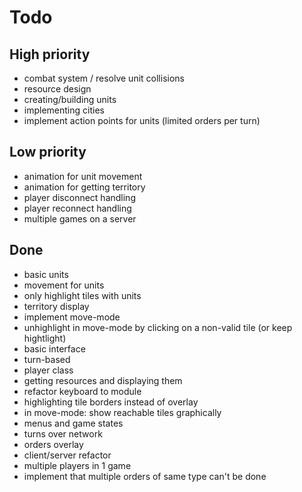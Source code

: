 # Todo

## High priority

- combat system / resolve unit collisions
- resource design
- creating/building units
- implementing cities
- implement action points for units (limited orders per turn)


## Low priority

- animation for unit movement
- animation for getting territory
- player disconnect handling
- player reconnect handling
- multiple games on a server

## Done
- basic units
- movement for units
- only highlight tiles with units
- territory display
- implement move-mode
- unhighlight in move-mode by clicking on a non-valid tile (or keep hightlight)
- basic interface
- turn-based
- player class
- getting resources and displaying them
- refactor keyboard to module
- highlighting tile borders instead of overlay
- in move-mode: show reachable tiles graphically
- menus and game states
- turns over network
- orders overlay
- client/server refactor
- multiple players in 1 game
- implement that multiple orders of same type can't be done

